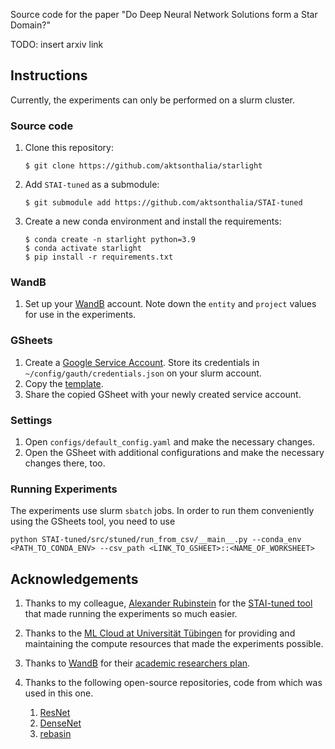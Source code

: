 Source code for the paper "Do Deep Neural Network Solutions form a Star Domain?"

TODO: insert arxiv link

## Instructions

Currently, the experiments can only be performed on a slurm cluster. 

### Source code

1. Clone this repository:

    ```
    $ git clone https://github.com/aktsonthalia/starlight
    ```
1. Add `STAI-tuned` as a submodule:

    ```
    $ git submodule add https://github.com/aktsonthalia/STAI-tuned
    ```
1. Create a new conda environment and install the requirements:

    ```
    $ conda create -n starlight python=3.9
    $ conda activate starlight
    $ pip install -r requirements.txt
    ```

### WandB

1. Set up your [WandB](https://wandb.ai) account. Note down the `entity` and `project` values for use in the experiments.

### GSheets

1. Create a [Google Service Account](https://support.google.com/a/answer/7378726?hl=en). Store its credentials in `~/config/gauth/credentials.json` on your slurm account.
2. Copy the [template](https://docs.google.com/spreadsheets/d/1yUZd8F9TncKoWxkTS_WtCtXiPOEwnjCssiJyOU2I9gc/edit#gid=727279666).
3. Share the copied GSheet with your newly created service account.

### Settings

1. Open `configs/default_config.yaml` and make the necessary changes. 
2. Open the GSheet with additional configurations and make the necessary changes there, too.

### Running Experiments

The experiments use slurm `sbatch` jobs. In order to run them conveniently using the GSheets tool, you need to use 

```
python STAI-tuned/src/stuned/run_from_csv/__main__.py --conda_env <PATH_TO_CONDA_ENV> --csv_path <LINK_TO_GSHEET>::<NAME_OF_WORKSHEET> 
```

## Acknowledgements

1. Thanks to my colleague, [Alexander Rubinstein](https://github.com/alexanderRubinstein/) for the [STAI-tuned tool](https://github.com/AlexanderRubinstein/STAI-tuned) that made running the experiments so much easier.

1. Thanks to the [ML Cloud at Universität Tübingen](https://portal.mlcloud.uni-tuebingen.de/) for providing and maintaining the compute resources that made the experiments possible.

1. Thanks to [WandB](https://wandb.ai) for their [academic researchers plan](https://wandb.ai/site/research).

1. Thanks to the following open-source repositories, code from which was used in this one.
   1. [ResNet](https://github.com/kuangliu/pytorch-cifar/blob/master/models/resnet.py)
   2. [DenseNet](https://github.com/andreasveit/densenet-pytorch/blob/master/densenet.py)
   3. [rebasin](https://pypi.org/project/rebasin/)
